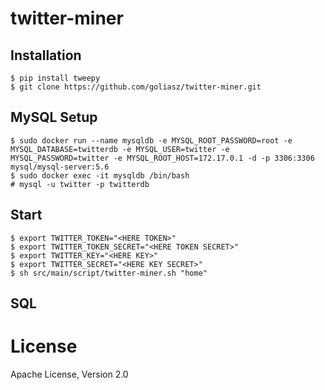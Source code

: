 # twitter-miner

## Installation
```
$ pip install tweepy
$ git clone https://github.com/goliasz/twitter-miner.git
```

## MySQL Setup
```
$ sudo docker run --name mysqldb -e MYSQL_ROOT_PASSWORD=root -e MYSQL_DATABASE=twitterdb -e MYSQL_USER=twitter -e MYSQL_PASSWORD=twitter -e MYSQL_ROOT_HOST=172.17.0.1 -d -p 3306:3306 mysql/mysql-server:5.6
$ sudo docker exec -it mysqldb /bin/bash
# mysql -u twitter -p twitterdb
```

## Start
```
$ export TWITTER_TOKEN="<HERE TOKEN>" 
$ export TWITTER_TOKEN_SECRET="<HERE TOKEN SECRET>" 
$ export TWITTER_KEY="<HERE KEY>" 
$ export TWITTER_SECRET="<HERE KEY SECRET>"
$ sh src/main/script/twitter-miner.sh "home"
```

## SQL


# License
Apache License, Version 2.0
